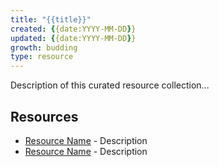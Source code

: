 ```yaml
---
title: "{{title}}"
created: {{date:YYYY-MM-DD}}
updated: {{date:YYYY-MM-DD}}
growth: budding
type: resource
---
```

Description of this curated resource collection...

## Resources

- [Resource Name](https://url) - Description
- [Resource Name](https://url) - Description
